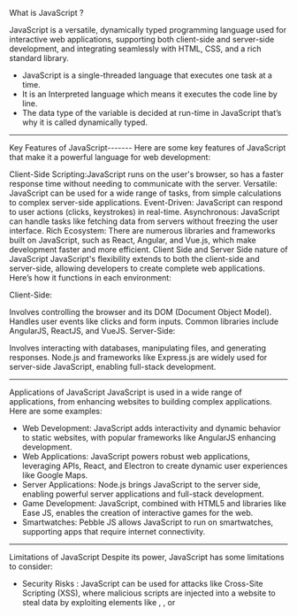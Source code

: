 What is JavaScript ?

JavaScript is a versatile, dynamically typed programming language used for interactive web applications, supporting both client-side and server-side development, and integrating seamlessly with HTML, CSS, and a rich standard library.

* JavaScript is a single-threaded language that executes one task at a time.
* It is an Interpreted language which means it executes the code line by line.
* The data type of the variable is decided at run-time in JavaScript that’s why it is called dynamically typed.

---------------------------------------------------------------------------------------------------------------------------
Key Features of JavaScript-------
Here are some key features of JavaScript that make it a powerful language for web development:

Client-Side Scripting:JavaScript runs on the user's browser, so has a faster response time without needing to communicate with the server.
Versatile: JavaScript can be used for a wide range of tasks, from simple calculations to complex server-side applications.
Event-Driven: JavaScript can respond to user actions (clicks, keystrokes) in real-time.
Asynchronous: JavaScript can handle tasks like fetching data from servers without freezing the user interface.
Rich Ecosystem: There are numerous libraries and frameworks built on JavaScript, such as React, Angular, and Vue.js, which make development faster and more efficient.
Client Side and Server Side nature of JavaScript
JavaScript's flexibility extends to both the client-side and server-side, allowing developers to create complete web applications. Here’s how it functions in each environment:

Client-Side:

Involves controlling the browser and its DOM (Document Object Model).
Handles user events like clicks and form inputs.
Common libraries include AngularJS, ReactJS, and VueJS.
Server-Side:

Involves interacting with databases, manipulating files, and generating responses.
Node.js and frameworks like Express.js are widely used for server-side JavaScript, enabling full-stack development.

---------------------------------------------------------------------------------------------------------------------------

Applications of JavaScript
JavaScript is used in a wide range of applications, from enhancing websites to building complex applications. Here are some examples:

* Web Development: JavaScript adds interactivity and dynamic behavior to static websites, with popular frameworks like AngularJS enhancing development.
* Web Applications: JavaScript powers robust web applications, leveraging APIs, React, and Electron to create dynamic user experiences like Google Maps.
* Server Applications: Node.js brings JavaScript to the server side, enabling powerful server applications and full-stack development.
* Game Development: JavaScript, combined with HTML5 and libraries like Ease JS, enables the creation of interactive games for the web.
* Smartwatches: Pebble JS allows JavaScript to run on smartwatches, supporting apps that require internet connectivity.

---------------------------------------------------------------------------------------------------------------------------

Limitations of JavaScript
Despite its power, JavaScript has some limitations to consider:

* Security Risks : JavaScript can be used for attacks like Cross-Site Scripting (XSS), where malicious scripts are injected into a website to steal data by exploiting elements like <img>, <object>, or <script> tags.
* Performance : JavaScript is slower than traditional languages for complex tasks, but for simple tasks in a browser, performance is usually not a major issue.
* Complexity : To write advanced JavaScript, programmers need to understand core programming concepts, objects, and both client- and server-side scripting, which can be challenging.
* Weak Error Handling and Type Checking : JavaScript is weakly typed, meaning variables don’t require explicit types. This can lead to issues as type checking is not strictly enforced.